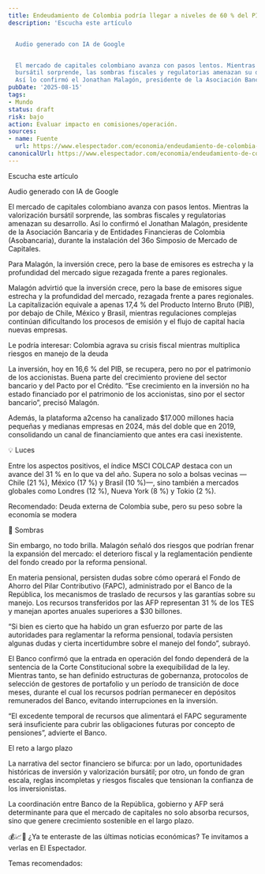 ```yaml
---
title: Endeudamiento de Colombia podría llegar a niveles de 60 % del PIB
description: 'Escucha este artículo


  Audio generado con IA de Google


  El mercado de capitales colombiano avanza con pasos lentos. Mientras la valorización
  bursátil sorprende, las sombras fiscales y regulatorias amenazan su desarrollo.
  Así lo confirmó el Jonathan Malagón, presidente de la Asociación Bancaria y de…'
pubDate: '2025-08-15'
tags:
- Mundo
status: draft
risk: bajo
action: Evaluar impacto en comisiones/operación.
sources:
- name: Fuente
  url: https://www.elespectador.com/economia/endeudamiento-de-colombia-podria-llegar-a-niveles-de-60-del-pib-asobancaria/
canonicalUrl: https://www.elespectador.com/economia/endeudamiento-de-colombia-podria-llegar-a-niveles-de-60-del-pib-asobancaria/
---
```

Escucha este artículo

Audio generado con IA de Google

El mercado de capitales colombiano avanza con pasos lentos. Mientras la valorización bursátil sorprende, las sombras fiscales y regulatorias amenazan su desarrollo. Así lo confirmó el Jonathan Malagón, presidente de la Asociación Bancaria y de Entidades Financieras de Colombia (Asobancaria), durante la instalación del 36o Simposio de Mercado de Capitales.

Para Malagón, la inversión crece, pero la base de emisores es estrecha y la profundidad del mercado sigue rezagada frente a pares regionales.

Malagón advirtió que la inversión crece, pero la base de emisores sigue estrecha y la profundidad del mercado, rezagada frente a pares regionales. La capitalización equivale a apenas 17,4 % del Producto Interno Bruto (PIB), por debajo de Chile, México y Brasil, mientras regulaciones complejas continúan dificultando los procesos de emisión y el flujo de capital hacia nuevas empresas.

Le podría interesar: Colombia agrava su crisis fiscal mientras multiplica riesgos en manejo de la deuda

La inversión, hoy en 16,6 % del PIB, se recupera, pero no por el patrimonio de los accionistas. Buena parte del crecimiento proviene del sector bancario y del Pacto por el Crédito. “Ese crecimiento en la inversión no ha estado financiado por el patrimonio de los accionistas, sino por el sector bancario”, precisó Malagón.

Además, la plataforma a2censo ha canalizado $17.000 millones hacia pequeñas y medianas empresas en 2024, más del doble que en 2019, consolidando un canal de financiamiento que antes era casi inexistente.

💡 Luces

Entre los aspectos positivos, el índice MSCI COLCAP destaca con un avance del 31 % en lo que va del año. Supera no solo a bolsas vecinas —Chile (21 %), México (17 %) y Brasil (10 %)—, sino también a mercados globales como Londres (12 %), Nueva York (8 %) y Tokio (2 %).

Recomendado: Deuda externa de Colombia sube, pero su peso sobre la economía se modera

👤 Sombras

Sin embargo, no todo brilla. Malagón señaló dos riesgos que podrían frenar la expansión del mercado: el deterioro fiscal y la reglamentación pendiente del fondo creado por la reforma pensional.

En materia pensional, persisten dudas sobre cómo operará el Fondo de Ahorro del Pilar Contributivo (FAPC), administrado por el Banco de la República, los mecanismos de traslado de recursos y las garantías sobre su manejo. Los recursos transferidos por las AFP representan 31 % de los TES y manejan aportes anuales superiores a $30 billones.

“Si bien es cierto que ha habido un gran esfuerzo por parte de las autoridades para reglamentar la reforma pensional, todavía persisten algunas dudas y cierta incertidumbre sobre el manejo del fondo”, subrayó.

El Banco confirmó que la entrada en operación del fondo dependerá de la sentencia de la Corte Constitucional sobre la exequibilidad de la ley. Mientras tanto, se han definido estructuras de gobernanza, protocolos de selección de gestores de portafolio y un período de transición de doce meses, durante el cual los recursos podrían permanecer en depósitos remunerados del Banco, evitando interrupciones en la inversión.

“El excedente temporal de recursos que alimentará el FAPC seguramente será insuficiente para cubrir las obligaciones futuras por concepto de pensiones”, advierte el Banco.

El reto a largo plazo

La narrativa del sector financiero se bifurca: por un lado, oportunidades históricas de inversión y valorización bursátil; por otro, un fondo de gran escala, reglas incompletas y riesgos fiscales que tensionan la confianza de los inversionistas.

La coordinación entre Banco de la República, gobierno y AFP será determinante para que el mercado de capitales no solo absorba recursos, sino que genere crecimiento sostenible en el largo plazo.

💰📈💱 ¿Ya te enteraste de las últimas noticias económicas? Te invitamos a verlas en El Espectador.

Temas recomendados:
